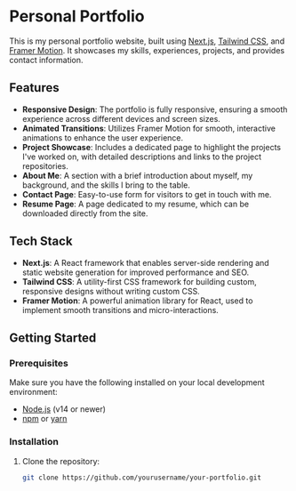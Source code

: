 # Personal Portfolio

This is my personal portfolio website, built using [Next.js](https://nextjs.org/), [Tailwind CSS](https://tailwindcss.com/), and [Framer Motion](https://www.framer.com/motion/). It showcases my skills, experiences, projects, and provides contact information.

## Features

- **Responsive Design**: The portfolio is fully responsive, ensuring a smooth experience across different devices and screen sizes.
- **Animated Transitions**: Utilizes Framer Motion for smooth, interactive animations to enhance the user experience.
- **Project Showcase**: Includes a dedicated page to highlight the projects I've worked on, with detailed descriptions and links to the project repositories.
- **About Me**: A section with a brief introduction about myself, my background, and the skills I bring to the table.
- **Contact Page**: Easy-to-use form for visitors to get in touch with me.
- **Resume Page**: A page dedicated to my resume, which can be downloaded directly from the site.

## Tech Stack

- **Next.js**: A React framework that enables server-side rendering and static website generation for improved performance and SEO.
- **Tailwind CSS**: A utility-first CSS framework for building custom, responsive designs without writing custom CSS.
- **Framer Motion**: A powerful animation library for React, used to implement smooth transitions and micro-interactions.

## Getting Started

### Prerequisites

Make sure you have the following installed on your local development environment:

- [Node.js](https://nodejs.org/) (v14 or newer)
- [npm](https://www.npmjs.com/) or [yarn](https://yarnpkg.com/)

### Installation

1. Clone the repository:
   ```bash
   git clone https://github.com/yourusername/your-portfolio.git
   ```
